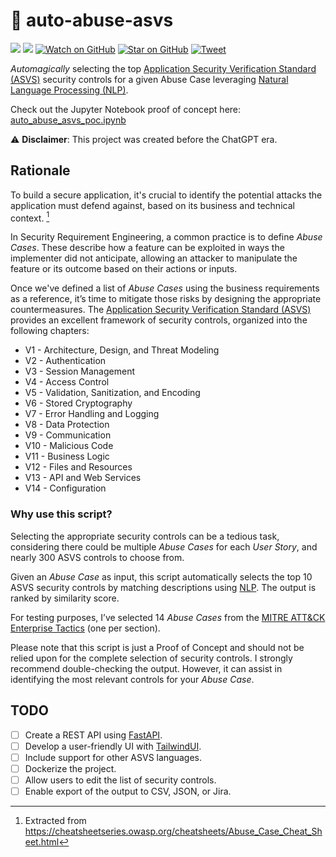 # 🥊 auto-abuse-asvs

![](https://img.shields.io/badge/license-MIT-green)
[![](https://img.shields.io/badge/LinkedIn-0077B5?logo=linkedin&logoColor=white)](https://www.linkedin.com/in/mllamazares/)
[![Watch on GitHub](https://img.shields.io/github/watchers/mllamazares/auto-abuse-asvs.svg?style=social)](https://github.com/mllamazares/auto-abuse-asvs/watchers)
[![Star on GitHub](https://img.shields.io/github/stars/mllamazares/auto-abuse-asvs.svg?style=social)](https://github.com/mllamazares/auto-abuse-asvs/stargazers)
[![Tweet](https://img.shields.io/twitter/url/https/github.com/mllamazares/STRIDE-vs-ASVS.svg?style=social)](https://twitter.com/intent/tweet?text=Check%20out%20auto-abuse-asvs%21%20https%3A%2F%2Fgithub.com%2Fmllamazares%2Fauto-abuse-asvs)

_Automagically_ selecting the top [Application Security Verification Standard (ASVS)](https://owasp.org/www-project-application-security-verification-standard) security controls for a given Abuse Case leveraging [Natural Language Processing (NLP)](https://en.wikipedia.org/wiki/Natural_language_processing).

Check out the Jupyter Notebook proof of concept here: [auto_abuse_asvs_poc.ipynb](./auto_abuse_asvs_poc.ipynb)

⚠️ **Disclaimer**: This project was created before the ChatGPT era.

## Rationale

To build a secure application, it's crucial to identify the potential attacks the application must defend against, based on its business and technical context. [^1]

In Security Requirement Engineering, a common practice is to define *Abuse Cases*. These describe how a feature can be exploited in ways the implementer did not anticipate, allowing an attacker to manipulate the feature or its outcome based on their actions or inputs.

Once we've defined a list of *Abuse Cases* using the business requirements as a reference, it’s time to mitigate those risks by designing the appropriate countermeasures. The [Application Security Verification Standard (ASVS)](https://owasp.org/www-project-application-security-verification-standard) provides an excellent framework of security controls, organized into the following chapters:

* V1 - Architecture, Design, and Threat Modeling
* V2 - Authentication
* V3 - Session Management
* V4 - Access Control
* V5 - Validation, Sanitization, and Encoding
* V6 - Stored Cryptography
* V7 - Error Handling and Logging
* V8 - Data Protection
* V9 - Communication
* V10 - Malicious Code
* V11 - Business Logic
* V12 - Files and Resources
* V13 - API and Web Services
* V14 - Configuration

### Why use this script?

Selecting the appropriate security controls can be a tedious task, considering there could be multiple *Abuse Cases* for each *User Story*, and nearly 300 ASVS controls to choose from.

Given an *Abuse Case* as input, this script automatically selects the top 10 ASVS security controls by matching descriptions using [NLP](https://en.wikipedia.org/wiki/Natural_language_processing). The output is ranked by similarity score.

For testing purposes, I’ve selected 14 *Abuse Cases* from the [MITRE ATT&CK Enterprise Tactics](https://attack.mitre.org/tactics/enterprise/) (one per section).

Please note that this script is just a Proof of Concept and should not be relied upon for the complete selection of security controls. I strongly recommend double-checking the output. However, it can assist in identifying the most relevant controls for your *Abuse Case*.

## TODO
- [ ] Create a REST API using [FastAPI](https://fastapi.tiangolo.com/).
- [ ] Develop a user-friendly UI with [TailwindUI](https://tailwindui.com/).
- [ ] Include support for other ASVS languages.
- [ ] Dockerize the project.
- [ ] Allow users to edit the list of security controls.
- [ ] Enable export of the output to CSV, JSON, or Jira.

[^1]: Extracted from https://cheatsheetseries.owasp.org/cheatsheets/Abuse_Case_Cheat_Sheet.html
